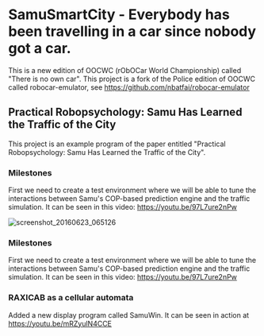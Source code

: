 # SamuSmartCity - Everybody has been travelling in a car since nobody got a car.
This is a new edition of OOCWC (rObOCar World Championship) called "There is no own car". 
This project is a fork of the Police edition of OOCWC called robocar-emulator, see https://github.com/nbatfai/robocar-emulator 

## Practical Robopsychology: Samu Has Learned the Traffic of the City
This project is an example program of the paper entitled "Practical Robopsychology: Samu Has Learned the Traffic of the City".

### Milestones

First we need to create a test environment where we will be able to tune the interactions between 
Samu's COP-based prediction engine and the traffic simulation. It can be seen in this video: https://youtu.be/97L7ure2nPw

![screenshot_20160623_065126](https://cloud.githubusercontent.com/assets/3148120/16358465/893b5cf8-3b13-11e6-879d-44bb55e718ed.png)

### Milestones

First we need to create a test environment where we will be able to tune the interactions between 
Samu's COP-based prediction engine and the traffic simulation. It can be seen in this video: https://youtu.be/97L7ure2nPw

### RAXICAB as a cellular automata

Added a new display program called SamuWin. It can be seen in action at https://youtu.be/mRZyulN4CCE